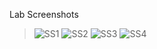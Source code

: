 Lab Screenshots
> ![SS1](https://github.com/Thamirawaran/VSD_SoC_Design/assets/107134124/806fdcc3-9c1d-4974-a69f-dc69bc2c143a)
> ![SS2](https://github.com/Thamirawaran/VSD_SoC_Design/assets/107134124/8ab7f2da-d471-418a-a352-b3d3fe58a8d6)
> ![SS3](https://github.com/Thamirawaran/VSD_SoC_Design/assets/107134124/125fbc5f-11da-41ec-a339-3a4e2bb60c71)
> ![SS4](https://github.com/Thamirawaran/VSD_SoC_Design/assets/107134124/7a6a1109-c0e5-4fa1-a03e-b13ce6f1dbfd)

